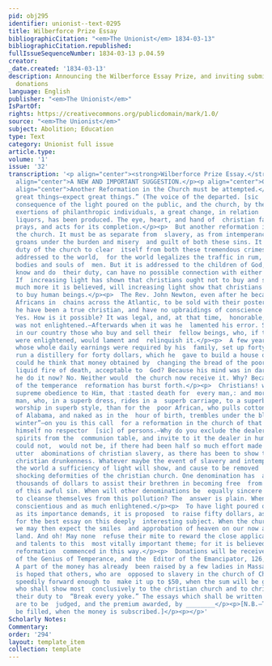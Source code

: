 ```yaml
---
pid: obj295
identifier: unionist--text-0295
title: Wilberforce Prize Essay
bibliographicCitation: "<em>The Unionist</em> 1834-03-13"
bibliographicCitation.republished: 
fullIssueSequenceNumber: 1834-03-13 p.04.59
creator: 
_date.created: '1834-03-13'
description: Announcing the Wilberforce Essay Prize, and inviting submissions and
  donations
language: English
publisher: "<em>The Unionist</em>"
IsPartOf: 
rights: https://creativecommons.org/publicdomain/mark/1.0/
source: "<em>The Unionist</em>"
subject: Abolition; Education
type: Text
category: Unionist full issue
article.type: 
volume: '1'
issue: '32'
transcription: '<p align="center"><strong>Wilberforce Prize Essay.</strong></p><p
  align="center">A NEW AND IMPORTANT SUGGESTION.</p><p align="center">CHRISTIAN SLAVERY.</p><p
  align="center">Another Reformation in the Church must be attempted.</p><p align="center">  “Attempt
  great things—expect great things.” (The voice of the departed. [sic  no close parentheses]</p><p>  IN
  consequence of the light poured on the public, and the church, by the  spirited
  exertions of philanthropic individuals, a great change, in relation  to intoxicating
  liquors, has been produced. The eye, heart, and hand of  christian faith looks,
  prays, and acts for its completion.</p><p>  But another reformation is needed in
  the church. It must be as separate from  slavery, as from intemperance. The nation
  groans under the burden and misery  and guilt of both these sins. It is the solemn
  duty of the church to clear  itself from both these tremendous crimes. This is not
  addressed to the world,  for the world legalizes the traffic in rum, and in the
  bodies and souls of  men. But it is addressed to the children of God, who, if they
  know and do  their duty, can have no possible connection with either of these trades.
  If  increasing light has shown that christians ought not to buy and sell ardent  spirits,
  much more it is believed, will increasing light show that christians  ought not
  to buy human beings.</p><p>  The Rev. John Newton, even after he became pious, transported
  Africans in  chains across the Atlantic, to be sold with their posterity into slavery.  Could
  he have been a true christian, and have no upbraidings of conscience  while so engaged?
  Yes. How is it possible? It was legal, and, at that time,  honorable, and his mind
  was not enlightened.—Afterwards when it was he  lamented his error. So there are
  in our country those who buy and sell their  fellow beings, who, if their minds
  were enlightened, would lament and  relinquish it.</p><p>  A few years ago, a man,
  whose whole daily earnings were required by his  family, set up forty nights to
  run a distillery for forty dollars, which he  gave to build a house of worship.—How
  could he think that money obtained by  changing the bread of the poor, into the
  liquid fire of death, acceptable to  God? Because his mind was in darkness. Would
  he do it now? No. Neither would  the church now receive it. Why? Because the light
  of the temperance  reformation has burst forth.</p><p>  Christians! who have promised
  supreme obedience to Him, that :tasted death for  every man,: and more for the rich
  man, who, in a superb dress, rides in a  superb carriage, to a superb church, to
  worship in superb style, than for the  poor African, who pulls cotton in the “fields
  of Alabama, and naked as in the  hour of birth, trembles under the blasts of mid
  winter”—on you is this call  for a reformation in the church of that God, who declares
  himself no respector  [sic] of persons.—Why do you exclude the dealer in ardent
  spirits from the  communion table, and invite to it the dealer in human flesh? This
  could not,  would not be, if there had been half so much effort made to show the
  utter  abominations of christian slavery, as there has been to show the abominations  of
  christian drunkenness. Whatever maybe the event of slavery and intemperance  in
  the world a sufficiency of light will show, and cause to be removed  these&nbsp;
  shocking deformities of the christian church. One denomination has  already raised
  thousands of dollars to assist their brethren in becoming free  from the deep stains
  of this awful sin. When will other denominations be  equally sincere and active
  to cleanse themselves from this pollution? The  answer is plain. When they are as
  conscientious and as much enlightened.</p><p>  To have light poured on this subject
  as its importance demands, it is proposed  to raise fifty dollars, as a premium
  for the best essay on this deeply  interesting subject. When the church if pure,
  we may then expect the smiles  and approbation of heaven on our now almost divided
  land. And oh! May none  refuse their mite to reward the close application of time
  and talents to this  most vitally important theme; for it is believed the temperance
  reformation  commenced in this way.</p><p>  Donations will be received by the Editors
  of the Genius of Temperance, and the  Editor of the Emancipator, 126, Nassau street,
  A part of the money has already  been raised by a few ladies in Massachusetts. It
  is hoped that others, who are  opposed to slavery in the church of Christ, will
  speedily forward enough to  make it up to $50, when the sum will be given to him
  who shall show most  conclusively to the christian church and to christian ministers,
  their duty to  “Break every yoke.” The essays which shall be written for the prize,
  are to be  judged, and the premium awarded, by ________</p><p>[N.B.—The blank will
  be filled, when the money is subscribed.]</p><p></p>'
Scholarly Notes: 
Commentary: 
order: '294'
layout: template_item
collection: template
---
```

